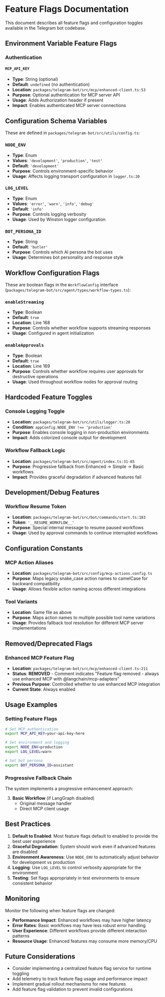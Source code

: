# Feature Flags Documentation

This document describes all feature flags and configuration toggles available in the Telegram bot codebase.

## Environment Variable Feature Flags

### Authentication

#### `MCP_API_KEY`
- **Type**: String (optional)
- **Default**: `undefined` (no authentication)
- **Location**: `packages/telegram-bot/src/mcp/enhanced-client.ts:53`
- **Purpose**: Optional authentication for MCP server API
- **Usage**: Adds Authorization header if present
- **Impact**: Enables authenticated MCP server connections

## Configuration Schema Variables

These are defined in `packages/telegram-bot/src/utils/config.ts`:

### `NODE_ENV`
- **Type**: Enum
- **Values**: `'development'`, `'production'`, `'test'`
- **Default**: `'development'`
- **Purpose**: Controls environment-specific behavior
- **Usage**: Affects logging transport configuration in `logger.ts:20`

### `LOG_LEVEL`
- **Type**: Enum
- **Values**: `'error'`, `'warn'`, `'info'`, `'debug'`
- **Default**: `'info'`
- **Purpose**: Controls logging verbosity
- **Usage**: Used by Winston logger configuration

### `BOT_PERSONA_ID`
- **Type**: String
- **Default**: `'butler'`
- **Purpose**: Controls which AI persona the bot uses
- **Usage**: Determines bot personality and response style

## Workflow Configuration Flags

These are boolean flags in the `WorkflowConfig` interface (`packages/telegram-bot/src/agent/types/workflow-types.ts`):

### `enableStreaming`
- **Type**: Boolean
- **Default**: `true`
- **Location**: Line 168
- **Purpose**: Controls whether workflow supports streaming responses
- **Usage**: Configured in agent initialization

### `enableApprovals`
- **Type**: Boolean
- **Default**: `true`
- **Location**: Line 169
- **Purpose**: Controls whether workflow requires user approvals for destructive operations
- **Usage**: Used throughout workflow nodes for approval routing

## Hardcoded Feature Toggles

### Console Logging Toggle
- **Location**: `packages/telegram-bot/src/utils/logger.ts:20`
- **Condition**: `appConfig.NODE_ENV !== 'production'`
- **Purpose**: Enables console logging in non-production environments
- **Impact**: Adds colorized console output for development

### Workflow Fallback Logic
- **Location**: `packages/telegram-bot/src/agent/index.ts:31-65`
- **Purpose**: Progressive fallback from Enhanced → Simple → Basic workflows
- **Impact**: Provides graceful degradation if advanced features fail

## Development/Debug Features

### Workflow Resume Token
- **Location**: `packages/telegram-bot/src/bot/commands/start.ts:183`
- **Token**: `'__RESUME_WORKFLOW__'`
- **Purpose**: Special internal message to resume paused workflows
- **Usage**: Used by approval commands to continue interrupted workflows

## Configuration Constants

### MCP Action Aliases
- **Location**: `packages/telegram-bot/src/config/mcp-actions.config.ts`
- **Purpose**: Maps legacy snake_case action names to camelCase for backward compatibility
- **Usage**: Allows flexible action naming across different integrations

### Tool Variants
- **Location**: Same file as above
- **Purpose**: Maps action names to multiple possible tool name variations
- **Usage**: Provides fallback tool resolution for different MCP server implementations

## Removed/Deprecated Flags

### Enhanced MCP Feature Flag
- **Location**: `packages/telegram-bot/src/mcp/enhanced-client.ts:211`
- **Status**: **REMOVED** - Comment indicates "Feature flag removed - always use enhanced MCP with @langchain/mcp-adapters"
- **Previous Purpose**: Controlled whether to use enhanced MCP integration
- **Current State**: Always enabled

## Usage Examples

### Setting Feature Flags

```bash
# Set MCP authentication
export MCP_API_KEY=your-api-key-here

# Set environment and logging
export NODE_ENV=production
export LOG_LEVEL=warn

# Set bot persona
export BOT_PERSONA_ID=assistant
```

### Progressive Fallback Chain

The system implements a progressive enhancement approach:

3. **Basic Workflow** (if LangGraph disabled)
   - Original message handler
   - Direct MCP client usage

## Best Practices

1. **Default to Enabled**: Most feature flags default to enabled to provide the best user experience
2. **Graceful Degradation**: System should work even if advanced features are disabled
3. **Environment Awareness**: Use `NODE_ENV` to automatically adjust behavior for development vs production
4. **Logging**: Use `LOG_LEVEL` to control verbosity appropriate for the environment
5. **Testing**: Set flags appropriately in test environments to ensure consistent behavior

## Monitoring

Monitor the following when feature flags are changed:

- **Performance Impact**: Enhanced workflows may have higher latency
- **Error Rates**: Basic workflows may have less robust error handling
- **User Experience**: Different workflows provide different interaction patterns
- **Resource Usage**: Enhanced features may consume more memory/CPU

## Future Considerations

- Consider implementing a centralized feature flag service for runtime toggling
- Add telemetry to track feature flag usage and performance impact
- Implement gradual rollout mechanisms for new features
- Add feature flag validation to prevent invalid configurations
